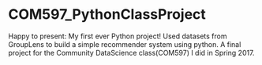 # COM597_PythonClassProject
Happy to present: My first ever Python project!
Used datasets from GroupLens to build a simple recommender system using python. A final project for the Community DataScience class(COM597) I did in Spring 2017.
